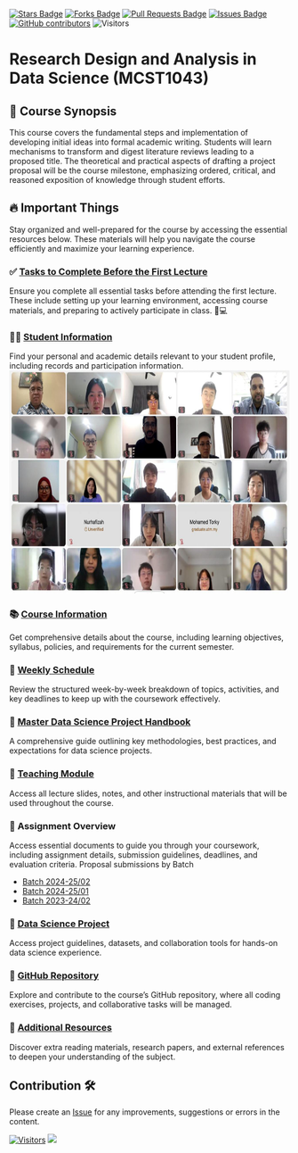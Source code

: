 <a href="https://github.com/drshahizan/research-design/stargazers"><img src="https://img.shields.io/github/stars/drshahizan/research-design" alt="Stars Badge"/></a>
<a href="https://github.com/drshahizan/research-design/network/members"><img src="https://img.shields.io/github/forks/drshahizan/research-design" alt="Forks Badge"/></a>
<a href="https://github.com/drshahizan/research-design/pulls"><img src="https://img.shields.io/github/issues-pr/drshahizan/research-design" alt="Pull Requests Badge"/></a>
<a href="https://github.com/drshahizan/research-design"><img src="https://img.shields.io/github/issues/drshahizan/research-design" alt="Issues Badge"/></a>
<a href="https://github.com/drshahizan/research-design/graphs/contributors"><img alt="GitHub contributors" src="https://img.shields.io/github/contributors/drshahizan/research-design?color=2b9348"></a>
![Visitors](https://api.visitorbadge.io/api/visitors?path=https%3A%2F%2Fgithub.com%2Fdrshahizan%2BDM&labelColor=%23d9e3f0&countColor=%23697689&style=flat)


# Research Design and Analysis in Data Science (MCST1043)

## 📖 Course Synopsis
This course covers the fundamental steps and implementation of developing initial ideas into formal academic writing. Students will learn mechanisms to transform and digest literature reviews leading to a proposed title. The theoretical and practical aspects of drafting a project proposal will be the course milestone, emphasizing ordered, critical, and reasoned exposition of knowledge through student efforts.

## 🔥 Important Things
Stay organized and well-prepared for the course by accessing the essential resources below. These materials will help you navigate the course efficiently and maximize your learning experience.  

### ✅ **[Tasks to Complete Before the First Lecture](./24252/materials/tasks.md)**  
Ensure you complete all essential tasks before attending the first lecture. These include setting up your learning environment, accessing course materials, and preparing to actively participate in class. 📝💻  

### 🧑‍🎓 **[Student Information](./24252/student/)**  
Find your personal and academic details relevant to your student profile, including records and participation information.  
 <img src="images/RD.jpg" alt="Dr Shahizan SLR"  height="400">


### 📚 **[Course Information](./images/CI%20MCSD1043%20RM%20Data%20Science%20Sem24252.pdf)**  
Get comprehensive details about the course, including learning objectives, syllabus, policies, and requirements for the current semester.  

### 📅 **[Weekly Schedule](./24252/materials/schedule.md)**  
Review the structured week-by-week breakdown of topics, activities, and key deadlines to keep up with the coursework effectively.  

### 📄 **[Master Data Science Project Handbook](./images/Project%20Handbook.pdf)**  
A comprehensive guide outlining key methodologies, best practices, and expectations for data science projects.  

### 📂 **[Teaching Module](./materials/slides.md)**  
Access all lecture slides, notes, and other instructional materials that will be used throughout the course.  
 
### 📝 **Assignment Overview**
Access essential documents to guide you through your coursework, including assignment details, submission guidelines, deadlines, and evaluation criteria. Proposal submissions by Batch
- [Batch 2024-25/02](./24252/proposal/readme.md)
- [Batch 2024-25/01](./proposal/proposal_2.md)  
- [Batch 2023-24/02](./proposal/readme.md)
      
### 📝 **[Data Science Project]()**  
Access project guidelines, datasets, and collaboration tools for hands-on data science experience.  

### 🧠 **[GitHub Repository]()**  
Explore and contribute to the course’s GitHub repository, where all coding exercises, projects, and collaborative tasks will be managed.  

### 📝 **[Additional Resources]()**  
Discover extra reading materials, research papers, and external references to deepen your understanding of the subject. 

## Contribution 🛠️
Please create an [Issue](https://github.com/drshahizan/research-design/issues) for any improvements, suggestions or errors in the content.

[![Visitors](https://api.visitorbadge.io/api/visitors?path=https%3A%2F%2Fgithub.com%2Fdrshahizan&labelColor=%23697689&countColor=%23555555&style=plastic)](https://visitorbadge.io/status?path=https%3A%2F%2Fgithub.com%2Fdrshahizan)
![](https://hit.yhype.me/github/profile?user_id=81284918)
